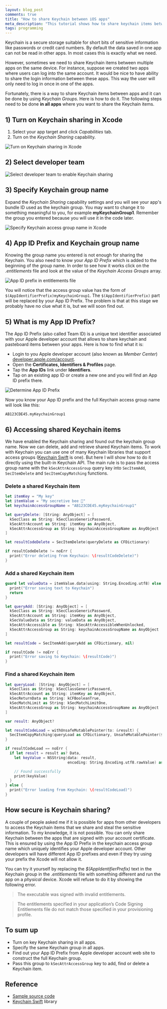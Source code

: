 ```yaml
---
layout: blog_post
comments: true
title: "How to share Keychain between iOS apps"
meta_description: "This tutorial shows how to share keychain items between different apps on iOS, OS X, tvOS and watchOS."
tags: programming
---
```


Keychain is a secure storage suitable for short bits of sensitive information like passwords or credit card numbers. By default the data saved in one app can not be read in other apps. In most cases this is exactly what we need.

However, sometimes we need to share Keychain items between multiple apps on the same device. For instance, suppose we created two apps where users can log into the same account. It would be nice to have ability to share the login information between these apps. This way the user will only need to log in once in one of the apps.

Fortunately, there is a way to share Keychain items between apps and it can be done by using *Keychain Groups*. Here is how to do it. The following steps need to be done **in all apps** where you want to share the Keychain items.

## 1) Turn on Keychain sharing in Xcode

1. Select your app target and click *Capabilities* tab.
2. Turn on the *Keychain Sharing* capability.

<img src='/image/blog/2015-12-12-sharing-keychain-between-ios-osx-tvos-apps/0020_keychain_shaing_opions.png' alt='Turn on Keychain sharing in Xcode' class='isMax100PercentWide hasBorderShade90'>


## 2) Select developer team

<div class='isTextCentered'>
  <img src='/image/blog/2015-12-12-sharing-keychain-between-ios-osx-tvos-apps/0030_select_developer_team.png' alt='Select developer team to enable Keychain sharing' class='isMax400PxWide hasBorderShade90'>
</div>

## 3) Specify Keychain group name

Expand the *Keychain Sharing* capability settings and you will see your app's bundle ID used as the keychain group. You may want to change it to something meaningful to you, for example **myKeychainGroup1**. Remember the group you entered because you will use it in the code later.

<img src='/image/blog/2015-12-12-sharing-keychain-between-ios-osx-tvos-apps/0023_specify_keychain_access_group_name_xcode.png' alt='Specify Keychain access group name in Xcode' class='isMax100PercentWide hasBorderShade90'>


## 4) App ID Prefix and Keychain group name

Knowing the group name you entered is not enough for sharing the Keychain. You also need to know your *App ID Prefix* which is added to the beginning of the group name. In order to see how it works click on the *.entitlements* file and look at the value of the *Keychain Access Groups* array.

<img src='/image/blog/2015-12-12-sharing-keychain-between-ios-osx-tvos-apps/0033_app_id_prefix_entitlements.png' alt='App ID prefix in entitlements file' class='isMax100PercentWide hasBorderShade90'>

You will notice that the access group value has the form of `$(AppIdentifierPrefix)myKeychainGroup1`. The `$(AppIdentifierPrefix)` part will be replaced by your App ID Prefix. The problem is that at this stage we probably have no clue what it is, but we will soon find out.

## 5) What is my App ID Prefix?

The App ID Prefix (also called Team ID) is a unique text identifier associated with your Apple developer account that allows to share keychain and pasteboard items between your apps. Here is how to find what it is:

* Login to you Apple developer account (also known as *Member Center*) [developer.apple.com/account](https://developer.apple.com/account).
* Open the **Certificates, Identifiers & Profiles** page.
* Tap the **App IDs** link under **Identifiers**.
* Tap on an existing app ID or create a new one and you will find an App ID prefix there.

<img src='/image/blog/2015-12-12-sharing-keychain-between-ios-osx-tvos-apps/0050_determine_app_id_prefix_developer_account.png' alt='Determine App ID Prefix' class='isMax100PercentWide hasBorderShade90'>

Now you know your App ID prefix and the full Keychain access group name will look like this:

```
AB123CDE45.myKeychainGroup1
```


## 6) Accessing shared Keychain items

We have enabled the Keychain sharing and found out the keychain group name. Now we can delete, add and retrieve shared Keychain items. To work with Keychain you can use one of many Keychain libraries that support access groups ([Keychain Swift](https://github.com/marketplacer/keychain-swift) is one). But here I will show how to do it directly using the built-in Keychain API. The main rule is to pass the access group name with the `kSecAttrAccessGroup` query key into `SecItemAdd`, `SecItemDelete` and `SecItemCopyMatching` functions.

### Delete a shared Keychain item

```Swift
let itemKey = "My key"
let itemValue = "My secretive bee 🐝"
let keychainAccessGroupName = "AB123CDE45.myKeychainGroup1"

let queryDelete: [String: AnyObject] = [
  kSecClass as String: kSecClassGenericPassword,
  kSecAttrAccount as String: itemKey as AnyObject,
  kSecAttrAccessGroup as String: keychainAccessGroupName as AnyObject
]

let resultCodeDelete = SecItemDelete(queryDelete as CFDictionary)

if resultCodeDelete != noErr {
  print("Error deleting from Keychain: \(resultCodeDelete)")
}
```

### Add a shared Keychain item

```Swift
guard let valueData = itemValue.data(using: String.Encoding.utf8) else {
  print("Error saving text to Keychain")
  return
}

let queryAdd: [String: AnyObject] = [
  kSecClass as String: kSecClassGenericPassword,
  kSecAttrAccount as String: itemKey as AnyObject,
  kSecValueData as String: valueData as AnyObject,
  kSecAttrAccessible as String: kSecAttrAccessibleWhenUnlocked,
  kSecAttrAccessGroup as String: keychainAccessGroupName as AnyObject
]

let resultCode = SecItemAdd(queryAdd as CFDictionary, nil)

if resultCode != noErr {
  print("Error saving to Keychain: \(resultCode)")
}
```

### Find a shared Keychain item

```Swift
let queryLoad: [String: AnyObject] = [
  kSecClass as String: kSecClassGenericPassword,
  kSecAttrAccount as String: itemKey as AnyObject,
  kSecReturnData as String: kCFBooleanTrue,
  kSecMatchLimit as String: kSecMatchLimitOne,
  kSecAttrAccessGroup as String: keychainAccessGroupName as AnyObject
]

var result: AnyObject?

let resultCodeLoad = withUnsafeMutablePointer(to: &result) {
  SecItemCopyMatching(queryLoad as CFDictionary, UnsafeMutablePointer($0))
}

if resultCodeLoad == noErr {
  if let result = result as? Data,
    let keyValue = NSString(data: result,
                            encoding: String.Encoding.utf8.rawValue) as? String {

    // Found successfully
    print(keyValue)
  }
} else {
  print("Error loading from Keychain: \(resultCodeLoad)")
}
```

## How secure is Keychain sharing?

A couple of people asked me if it is possible for apps from other developers to access the Keychain items that we share and steal the sensitive information. To my knowledge, it is not possible. You can only share Keychain between the apps that are signed with your account certificate. This is ensured by using the App ID Prefix in the keychain access group name which uniquely identifies your Apple developer account. Other developers will have different App ID prefixes and even if they try using your prefix the Xcode will not allow it.

You can try it yourself by replacing the *$(AppIdentifierPrefix)* text in the Keychain group in the *.entitlements* file with something different and run the app on a *physical* device. Xcode will refuse to do it by showing the following error.

> The executable was signed with invalid entitlements.

> The entitlements specified in your application’s Code Signing Entitlements file do not match those specified in your provisioning profile.

## To sum up

* Turn on key Keychain sharing in all apps.
* Specify the same Keychain group in all apps.
* Find out your App ID Prefix from Apple developer account web site to construct the full Keychain group.
* Pass this group to `kSecAttrAccessGroup` key to add, find or delete a Keychain item.

## Reference

* [Sample source code](https://github.com/evgenyneu/sharing-keychain-demo)
* [Keychain Swift](https://github.com/marketplacer/keychain-swift) library
